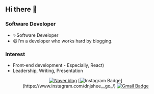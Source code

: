 ## Hi there 👋
<!-- 
<div align=center>

[![Hits](https://hits.seeyoufarm.com/api/count/incr/badge.svg?url=https%3A%2F%2Fgithub.com%2Fzzsza)](https://hits.seeyoufarm.com) 

</div>-->

### Software Developer
- ✨Software Developer 
- 😄I'm a developer who works hard by blogging.

### Interest
- Front-end development - Especially, React)
- Leadership, Writing, Presentation

<div align=center>

[![Naver.blog](%20blog-black?style=flat-square&logo=github&link=https://m.blog.naver.com/kodnjshee)](https://m.blog.naver.com/kodnjshee) 
[![Instagram Badge](https://img.shields.io/badge/-Instagram-dd2a7b?style=flat-square&logo=instagram&logoColor=white&link=https://www.instagram.com/dnjshee__go_)](https://www.instagram.com/dnjshee__go_/) 
[![Gmail Badge](https://img.shields.io/badge/-Gmail-d14836?style=flat-square&logo=Gmail&logoColor=white&link=mailto:ko0413hee@gmail.com)](mailto:ko0413hee@gmail.com)
</div>




<!--
**gowonhee/gowonhee** is a ✨ _special_ ✨ repository because its `README.md` (this file) appears on your GitHub profile.

Here are some ideas to get you started:

- 🔭 I’m currently working on ...
- 🌱 I’m currently learning ...
- 👯 I’m looking to collaborate on ...
- 🤔 I’m looking for help with ...
- 💬 Ask me about ...
- 📫 How to reach me: ...
- 😄 Pronouns: ...
- ⚡ Fun fact: ...
-->
